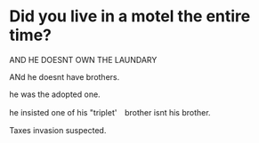 # Did you live in a motel the entire time?

AND HE DOESNT OWN THE LAUNDARY

ANd he doesnt have brothers.

he was the adopted one.

he insisted one of his "triplet'　brother isnt his brother.

Taxes invasion suspected.

